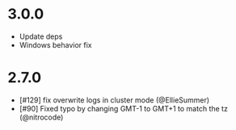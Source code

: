 
# 3.0.0

- Update deps
- Windows behavior fix

# 2.7.0

- [#129] fix overwrite logs in cluster mode (@EllieSummer)
- [#90] Fixed typo by changing GMT-1 to GMT+1 to match the tz (@nitrocode)
